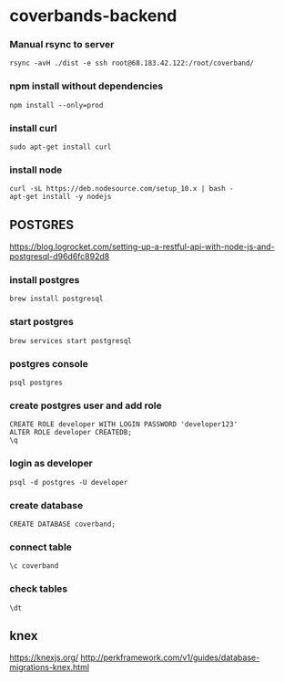 # coverbands-backend

### Manual rsync to server
`rsync -avH ./dist -e ssh root@68.183.42.122:/root/coverband/`

### npm install without dependencies
`npm install --only=prod`

### install curl
`sudo apt-get install curl`

### install node
```
curl -sL https://deb.nodesource.com/setup_10.x | bash -
apt-get install -y nodejs
```

## POSTGRES
https://blog.logrocket.com/setting-up-a-restful-api-with-node-js-and-postgresql-d96d6fc892d8

### install postgres
`brew install postgresql`

### start postgres
`brew services start postgresql`

### postgres console
`psql postgres`

### create postgres user and add role
```
CREATE ROLE developer WITH LOGIN PASSWORD 'developer123'
ALTER ROLE developer CREATEDB;
\q
```

### login as developer
`psql -d postgres -U developer`

### create database
`CREATE DATABASE coverband;`

### connect table
`\c coverband`

### check tables
`\dt`

## knex
https://knexjs.org/
http://perkframework.com/v1/guides/database-migrations-knex.html